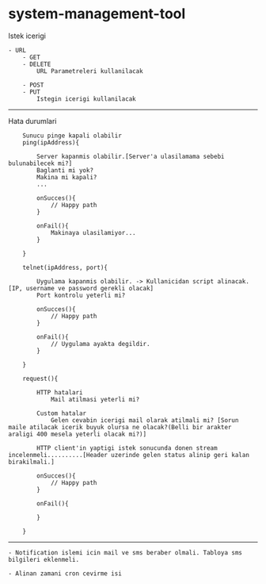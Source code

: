 # system-management-tool

Istek icerigi

	- URL
		- GET
		- DELETE
			URL Parametreleri kullanilacak

		- POST
		- PUT
			Istegin icerigi kullanilacak

********************************************************************************************************************************************************************************************************************	

Hata durumlari

		Sunucu pinge kapali olabilir
		ping(ipAddress){

			Server kapanmis olabilir.[Server'a ulasilamama sebebi bulunabilecek mi?]
			Baglanti mi yok?
			Makina mi kapali?
			...

			onSucces(){
				// Happy path
			}

			onFail(){
				Makinaya ulasilamiyor...
			}
		
		}

		telnet(ipAddress, port){

			Uygulama kapanmis olabilir. -> Kullanicidan script alinacak.[IP, username ve password gerekli olacak]
			Port kontrolu yeterli mi?

			onSucces(){
				// Happy path
			}

			onFail(){
				// Uygulama ayakta degildir.
			}

		}

		request(){

			HTTP hatalari
				Mail atilmasi yeterli mi?

			Custom hatalar
				Gelen cevabin icerigi mail olarak atilmali mi? [Sorun maile atilacak icerik buyuk olursa ne olacak?(Belli bir arakter araligi 400 mesela yeterli olacak mi?)]

			HTTP client'in yaptigi istek sonucunda donen stream incelenmeli..........[Header uzerinde gelen status alinip geri kalan birakilmali.]

			onSucces(){
				// Happy path
			}

			onFail(){

			}

		}





********************************************************************************************************************************************************************************************************************


	- Notification islemi icin mail ve sms beraber olmali. Tabloya sms bilgileri eklenmeli.

	- Alinan zamani cron cevirme isi